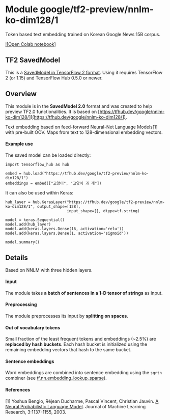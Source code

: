 # Module google/tf2-preview/nnlm-ko-dim128/1
Token based text embedding trained on Korean Google News
15B corpus.

<!-- dataset: Google News -->
<!-- asset-path: legacy -->
<!-- language: ko -->
<!-- module-type: text-embedding -->
<!-- network-architecture: NNLM -->
<!-- fine-tunable: true -->
<!-- format: saved_model_2 -->


[![Open Colab notebook]](https://colab.research.google.com/github/tensorflow/hub/blob/master/examples/colab/tf2_text_classification.ipynb)

## TF2 SavedModel

This is a [SavedModel in TensorFlow 2
format](https://www.tensorflow.org/hub/tf2_saved_model).
Using it requires TensorFlow 2 (or 1.15) and TensorFlow Hub 0.5.0 or newer.

## Overview
This module is in the **SavedModel 2.0** format and was created to help preview
TF2.0 functionalities. It is based on [https://tfhub.dev/google/nnlm-ko-dim128/1](https://tfhub.dev/google/nnlm-ko-dim128/1).

Text embedding based on feed-forward Neural-Net Language Models[1] with
pre-built OOV. Maps from text to 128-dimensional embedding vectors.

#### Example use
The saved model can be loaded directly:

```
import tensorflow_hub as hub

embed = hub.load("https://tfhub.dev/google/tf2-preview/nnlm-ko-dim128/1")
embeddings = embed(["고양이", "고양이 과 개"])
```

It can also be used within Keras:

```
hub_layer = hub.KerasLayer("https://tfhub.dev/google/tf2-preview/nnlm-ko-dim128/1", output_shape=[128], 
                           input_shape=[], dtype=tf.string)

model = keras.Sequential()
model.add(hub_layer)
model.add(keras.layers.Dense(16, activation='relu'))
model.add(keras.layers.Dense(1, activation='sigmoid'))

model.summary()
```

## Details
Based on NNLM with three hidden layers.

#### Input
The module takes **a batch of sentences in a 1-D tensor of strings** as input.

#### Preprocessing
The module preprocesses its input by **splitting on spaces**.

#### Out of vocabulary tokens
Small fraction of the least frequent tokens and embeddings (~2.5%) are
**replaced by hash buckets**. Each hash bucket is initialized using the remaining
embedding vectors that hash to the same bucket.

#### Sentence embeddings
Word embeddings are combined into sentence embedding using the `sqrtn` combiner
(see [tf.nn.embedding_lookup_sparse](https://www.tensorflow.org/api_docs/python/tf/nn/embedding_lookup_sparse)).

#### References
[1] Yoshua Bengio, Réjean Ducharme, Pascal Vincent, Christian Jauvin.
[A Neural Probabilistic Language Model](http://www.jmlr.org/papers/volume3/bengio03a/bengio03a.pdf).
Journal of Machine Learning Research, 3:1137-1155, 2003.
